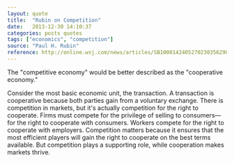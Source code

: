 ```yaml
---
layout: quote
title:  "Rubin on Competition"
date:   2013-12-30 14:10:37
categories: posts quotes
tags: ["economics", "competition"]
source: "Paul H. Rubin"
reference: http://online.wsj.com/news/articles/SB10001424052702303562904579228020205294840
---
```


The "competitive economy" would be better described as the "cooperative economy."

Consider the most basic economic unit, the transaction. A transaction is cooperative because both parties gain from a voluntary exchange. There is competition in markets, but it's actually competition for the right to cooperate. Firms must compete for the privilege of selling to consumers—for the right to cooperate with consumers. Workers compete for the right to cooperate with employers. Competition matters because it ensures that the most efficient players will gain the right to cooperate on the best terms available. But competition plays a supporting role, while cooperation makes markets thrive.

